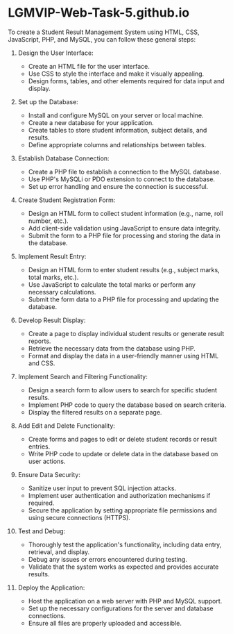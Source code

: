# LGMVIP-Web-Task-5.github.io

To create a Student Result Management System using HTML, CSS, JavaScript, PHP, and MySQL, you can follow these general steps:

1. Design the User Interface:
   - Create an HTML file for the user interface.
   - Use CSS to style the interface and make it visually appealing.
   - Design forms, tables, and other elements required for data input and display.

2. Set up the Database:
   - Install and configure MySQL on your server or local machine.
   - Create a new database for your application.
   - Create tables to store student information, subject details, and results.
   - Define appropriate columns and relationships between tables.

3. Establish Database Connection:
   - Create a PHP file to establish a connection to the MySQL database.
   - Use PHP's MySQLi or PDO extension to connect to the database.
   - Set up error handling and ensure the connection is successful.

4. Create Student Registration Form:
   - Design an HTML form to collect student information (e.g., name, roll number, etc.).
   - Add client-side validation using JavaScript to ensure data integrity.
   - Submit the form to a PHP file for processing and storing the data in the database.

5. Implement Result Entry:
   - Design an HTML form to enter student results (e.g., subject marks, total marks, etc.).
   - Use JavaScript to calculate the total marks or perform any necessary calculations.
   - Submit the form data to a PHP file for processing and updating the database.

6. Develop Result Display:
   - Create a page to display individual student results or generate result reports.
   - Retrieve the necessary data from the database using PHP.
   - Format and display the data in a user-friendly manner using HTML and CSS.

7. Implement Search and Filtering Functionality:
   - Design a search form to allow users to search for specific student results.
   - Implement PHP code to query the database based on search criteria.
   - Display the filtered results on a separate page.

8. Add Edit and Delete Functionality:
   - Create forms and pages to edit or delete student records or result entries.
   - Write PHP code to update or delete data in the database based on user actions.

9. Ensure Data Security:
   - Sanitize user input to prevent SQL injection attacks.
   - Implement user authentication and authorization mechanisms if required.
   - Secure the application by setting appropriate file permissions and using secure connections (HTTPS).

10. Test and Debug:
    - Thoroughly test the application's functionality, including data entry, retrieval, and display.
    - Debug any issues or errors encountered during testing.
    - Validate that the system works as expected and provides accurate results.

11. Deploy the Application:
    - Host the application on a web server with PHP and MySQL support.
    - Set up the necessary configurations for the server and database connections.
    - Ensure all files are properly uploaded and accessible.
